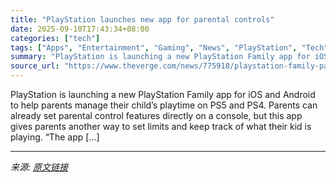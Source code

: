 ```yaml
---
title: "PlayStation launches new app for parental controls"
date: 2025-09-10T17:43:34+08:00
categories: ["tech"]
tags: ["Apps", "Entertainment", "Gaming", "News", "PlayStation", "Tech"]
summary: "PlayStation is launching a new PlayStation Family app for iOS and Android to help parents manage their child’s playtime on PS5 and PS4. Parents can already set parental control features directly on a "
source_url: "https://www.theverge.com/news/775918/playstation-family-parental-controls-ios-android-app"
---
```


PlayStation is launching a new PlayStation Family app for iOS and Android to help parents manage their child’s playtime on PS5 and PS4. Parents can already set parental control features directly on a console, but this app gives parents another way to set limits and keep track of what their kid is playing. “The app [&#8230;]

---

*来源: [原文链接](https://www.theverge.com/news/775918/playstation-family-parental-controls-ios-android-app)*
